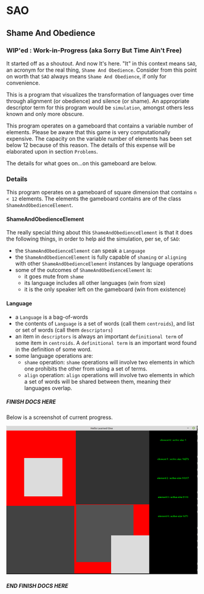 # SAO
## Shame And Obedience

### WIP'ed : Work-in-Progress (aka Sorry But Time Ain't Free)  

It started off as a shoutout. And now It's here. "It" in this
context means `SAO`, an acronym for the real thing, `Shame And Obedience`. Consider
from this point on worth that `SAO` always means `Shame And Obedience`, if only
for convenience.

This is a program that visualizes the transformation of languages over time through
alignment (or obedience) and silence (or shame). An appropriate descriptor term
for this program would be `simulation`, amongst others less known and only more
obscure.

This program operates on a gameboard that contains a variable number of elements.
Please be aware that this game is very computationally expensive. The capacity
on the variable number of elements has been set below 12 because of this reason.
The details of this expense will be elaborated upon in section `Problems`.  

The details for what goes on...on this gameboard are below.

### Details
This program operates on a gameboard of square dimension that contains `n < 12`
elements. The elements the gameboard contains are of the class `ShameAndObedienceElement`.

#### ShameAndObedienceElement
The really special thing about this `ShameAndObedienceElement` is that it does the
following things, in order to help aid the simulation, per se, of `SAO`:
- the `ShameAndObedienceElement` can speak a `Language`
- the `ShameAndObedienceElement` is fully capable of `shaming` or `aligning` with other
  `ShameAndObedienceElement` instances by language operations
- some of the outcomes of `ShameAndObedienceElement` is:
    - it goes mute from `shame`
    - its language includes all other languages (win from size)
    - it is the only speaker left on the gameboard (win from existence)


#### Language
- a `Language` is a bag-of-words
- the contents of `Language` is a set of words (call them `centroids`), and
  list or set of words (call them `descriptors`)
- an item in `descriptors` is always an important `definitional term` of some
  item in `centroids`. A `definitional term` is an important word found in the
  definition of some word.
- some language operations are:
  - `shame` operation: `shame` operations will involve two elements in which
                        one prohibits the other from using a set of terms.
  - `align` operation: `align` operations will involve two elements in which
                        a set of words will be shared between them, meaning
                        their languages overlap.

##### FINISH DOCS HERE

Below is a screenshot of current progress.

![alt text](display.png "Title")


##### END FINISH DOCS HERE
